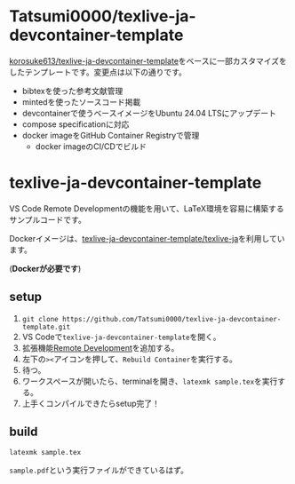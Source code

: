 # Tatsumi0000/texlive-ja-devcontainer-template

[korosuke613/texlive-ja-devcontainer-template](https://github.com/korosuke613/texlive-ja-devcontainer-template)をベースに一部カスタマイズをしたテンプレートです。変更点は以下の通りです。
- bibtexを使った参考文献管理
- mintedを使ったソースコード掲載
- devcontainerで使うベースイメージをUbuntu 24.04 LTSにアップデート
- compose specificationに対応
- docker imageをGitHub Container Registryで管理
  - docker imageのCI/CDでビルド


# texlive-ja-devcontainer-template

VS Code Remote Developmentの機能を用いて、LaTeX環境を容易に構築するサンプルコードです。

Dockerイメージは、[texlive-ja-devcontainer-template/texlive-ja](tatsumi0000/texlive-ja-devcontainer-template/texlive-ja)を利用しています。

(**Dockerが必要です**)

## setup

1. `git clone https://github.com/Tatsumi0000/texlive-ja-devcontainer-template.git`
2. VS Codeで`texlive-ja-devcontainer-template`を開く。
3. 拡張機能[Remote Development](https://marketplace.visualstudio.com/items?itemName=ms-vscode-remote.vscode-remote-extensionpack)を追加する。
4. 左下の`><`アイコンを押して、`Rebuild Container`を実行する。
5. 待つ。
6. ワークスペースが開いたら、terminalを開き、`latexmk sample.tex`を実行する。
7. 上手くコンパイルできたらsetup完了！

## build

```bash
latexmk sample.tex
```

`sample.pdf`という実行ファイルができているはず。
